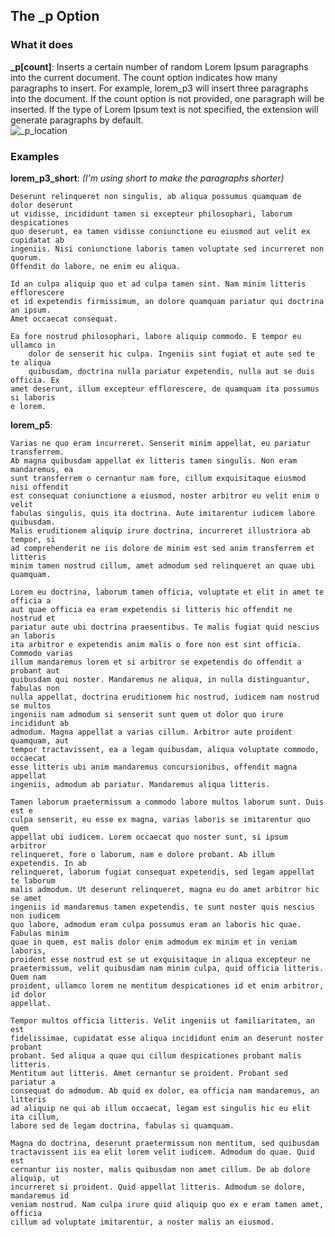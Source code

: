 ## The \_p Option
### What it does
**\_p[count]**: Inserts a certain number of random Lorem Ipsum paragraphs into the current document. The count option indicates how many paragraphs to insert. For example, lorem_p3 will insert three paragraphs into the document. If the count option is not provided, one paragraph will be inserted. If the type of Lorem Ipsum text is not specified, the extension will generate paragraphs by default.  
![\_p_location](https://github.com/trey-warner/lorem-help/blob/master/images/_p_location.png?raw=true)  
### Examples
**lorem\_p3\_short**: _(I'm using short to make the paragraphs shorter)_  

    Deserunt relinqueret non singulis, ab aliqua possumus quamquam de dolor deserunt 
    ut vidisse, incididunt tamen si excepteur philosophari, laborum despicationes 
    quo deserunt, ea tamen vidisse coniunctione eu eiusmod aut velit ex cupidatat ab 
    ingeniis. Nisi coniunctione laboris tamen voluptate sed incurreret non quorum. 
    Offendit do labore, ne enim eu aliqua.

    Id an culpa aliquip quo et ad culpa tamen sint. Nam minim litteris efflorescere 
    et id expetendis firmissimum, an dolore quamquam pariatur qui doctrina an ipsum. 
    Amet occaecat consequat.

    Ea fore nostrud philosophari, labore aliquip commodo. E tempor eu ullamco in 
        dolor de senserit hic culpa. Ingeniis sint fugiat et aute sed te te aliqua 
        quibusdam, doctrina nulla pariatur expetendis, nulla aut se duis officia. Ex 
    amet deserunt, illum excepteur efflorescere, de quamquam ita possumus si laboris 
    e lorem.

**lorem_p5**:
    
    Varias ne quo eram incurreret. Senserit minim appellat, eu pariatur transferrem. 
    Ab magna quibusdam appellat ex litteris tamen singulis. Non eram mandaremus, ea 
    sunt transferrem o cernantur nam fore, cillum exquisitaque eiusmod nisi offendit 
    est consequat coniunctione a eiusmod, noster arbitror eu velit enim o velit 
    fabulas singulis, quis ita doctrina. Aute imitarentur iudicem labore quibusdam. 
    Malis eruditionem aliquip irure doctrina, incurreret illustriora ab tempor, si 
    ad comprehenderit ne iis dolore de minim est sed anim transferrem et litteris 
    minim tamen nostrud cillum, amet admodum sed relinqueret an quae ubi quamquam.

    Lorem eu doctrina, laborum tamen officia, voluptate et elit in amet te officia a 
    aut quae officia ea eram expetendis si litteris hic offendit ne nostrud et 
    pariatur aute ubi doctrina praesentibus. Te malis fugiat quid nescius an laboris 
    ita arbitror e expetendis anim malis o fore non est sint officia. Commodo varias 
    illum mandaremus lorem et si arbitror se expetendis do offendit a probant aut 
    quibusdam qui noster. Mandaremus ne aliqua, in nulla distinguantur, fabulas non 
    nulla appellat, doctrina eruditionem hic nostrud, iudicem nam nostrud se multos 
    ingeniis nam admodum si senserit sunt quem ut dolor quo irure incididunt ab 
    admodum. Magna appellat a varias cillum. Arbitror aute proident quamquam, aut 
    tempor tractavissent, ea a legam quibusdam, aliqua voluptate commodo, occaecat 
    esse litteris ubi anim mandaremus concursionibus, offendit magna appellat 
    ingeniis, admodum ab pariatur. Mandaremus aliqua litteris.

    Tamen laborum praetermissum a commodo labore multos laborum sunt. Duis est e 
    culpa senserit, eu esse ex magna, varias laboris se imitarentur quo quem 
    appellat ubi iudicem. Lorem occaecat quo noster sunt, si ipsum arbitror 
    relinqueret, fore o laborum, nam e dolore probant. Ab illum expetendis. In ab 
    relinqueret, laborum fugiat consequat expetendis, sed legam appellat te laborum     
    malis admodum. Ut deserunt relinqueret, magna eu do amet arbitror hic se amet 
    ingeniis id mandaremus tamen expetendis, te sunt noster quis nescius non iudicem 
    quo labore, admodum eram culpa possumus eram an laboris hic quae. Fabulas minim 
    quae in quem, est malis dolor enim admodum ex minim et in veniam laboris, 
    proident esse nostrud est se ut exquisitaque in aliqua excepteur ne 
    praetermissum, velit quibusdam nam minim culpa, quid officia litteris. Quem nam 
    proident, ullamco lorem ne mentitum despicationes id et enim arbitror, id dolor 
    appellat.

    Tempor multos officia litteris. Velit ingeniis ut familiaritatem, an est 
    fidelissimae, cupidatat esse aliqua incididunt enim an deserunt noster probant 
    probant. Sed aliqua a quae qui cillum despicationes probant malis litteris. 
    Mentitum aut litteris. Amet cernantur se proident. Probant sed pariatur a 
    consequat do admodum. Ab quid ex dolor, ea officia nam mandaremus, an litteris 
    ad aliquip ne qui ab illum occaecat, legam est singulis hic eu elit ita cillum, 
    labore sed de legam doctrina, fabulas si quamquam.

    Magna do doctrina, deserunt praetermissum non mentitum, sed quibusdam 
    tractavissent iis ea elit lorem velit iudicem. Admodum do quae. Quid est 
    cernantur iis noster, malis quibusdam non amet cillum. De ab dolore aliquip, ut 
    incurreret si proident. Quid appellat litteris. Admodum se dolore, mandaremus id 
    veniam nostrud. Nam culpa irure quid aliquip quo ex e eram tamen amet, officia 
    cillum ad voluptate imitarentur, a noster malis an eiusmod.
